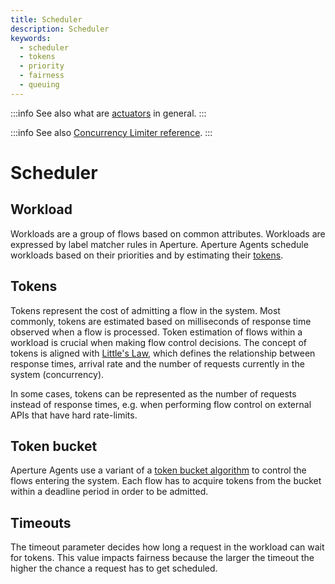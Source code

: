```yaml
---
title: Scheduler
description: Scheduler
keywords:
  - scheduler
  - tokens
  - priority
  - fairness
  - queuing
---
```


:::info
See also what are [actuators](actuators.md) in general.
:::

:::info
See also [Concurrency Limiter reference](/reference/configuration/policies.md#-languagev1concurrencylimiter).
:::

# Scheduler

## Workload

Workloads are a group of flows based on common attributes. Workloads are
expressed by label matcher rules in Aperture. Aperture Agents schedule workloads
based on their priorities and by estimating their [tokens](#tokens).

## Tokens

Tokens represent the cost of admitting a flow in the system. Most commonly,
tokens are estimated based on milliseconds of response time observed
when a flow is processed. Token estimation of flows within a workload is crucial
when making flow control decisions. The concept of tokens is aligned with
[Little's Law](https://en.wikipedia.org/wiki/Little%27s_law), which defines the
relationship between response times, arrival rate and the number of requests currently in the
system (concurrency).

In some cases, tokens can be represented as the number of requests instead of
response times, e.g. when performing flow control on external APIs that have
hard rate-limits.

## Token bucket

Aperture Agents use a variant of a
[token bucket algorithm](https://en.wikipedia.org/wiki/Token_bucket) to
control the flows entering the system. Each flow has to acquire tokens from the
bucket within a deadline period in order to be admitted.

## Timeouts

The timeout parameter decides how long a request in the workload can wait for tokens.
This value impacts fairness because the larger the timeout the higher the chance a
request has to get scheduled.
